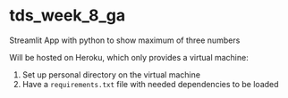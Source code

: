 # tds_week_8_ga
Streamlit App with python to show maximum of three numbers


Will be hosted on Heroku, which only provides a virtual machine:
1. Set up personal directory on the virtual machine
2. Have a `requirements.txt` file with needed dependencies to be loaded

